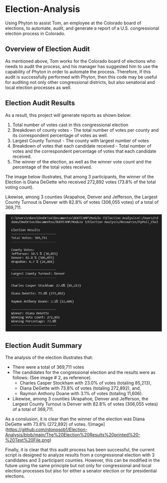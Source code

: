 # Election-Analysis
Using Phyton to assist Tom, an employee at the Colorado board of elections, to automate, audit, and generate a report of a U.S. congressional election process in Colorado.

## Overview of Election Audit
As mentioned above, Tom works for the Colorado board of elections who needs to audit the process, and his manager has suggested him to use the capability of Phyton in order to automate the process. Therefore, If this audit is successfully performed with Phyton, then this code may be useful for auditing not only other congressional districts, but also senatorial and local election processes as well.  

## Election Audit Results
As a result, this project will generate reports as shown below:
  1. Total number of votes cast in this congressional election
  2. Breakdown of county votes - The total number of votes per county and its correspondent percentage of votes as well. 
  3. Largest County Turnout - The county with largest number of votes 
  4. Breakdown of votes that each candidate received - Total number of votes and the correspondent percentage of votes that each candidate received. 
  5. The winner of the election, as well as the winner vote count and the percentage of the total votes received. 

The image below illustrates, that among 3 participants, the winner of the Election is Diana DeGette who received 272,892 votes (73.8% of the total voting count). 

Likewise, among 3 counties (Arapahoe, Denver and Jefferson, the Largest County Turnout is Denver with 82.8% of votes (306,055 votes) of a total of 369,711.  

![Image](https://github.com/rdonosob1/Election-Analysis/blob/main/The%20Election%20Results%20Printed%20to%20the%20Command%20Line.png)

## Election Audit Summary
The analysis of the election illustrates that:
- There were a total of 369,711 votes
- The candidates for the congressional election and the results were as follows: (See image # 2, as reference).
  -  Charles Casper Stockham with 23.0% of votes (totaling 85,213),
  -  Diana DeGette with 73.8% of votes (totaling 272,892), and, 
  -  Raymon Anthony Doane with 3.1% of votes (totaling 11,606).
- Likewise, among 3 counties (Arapahoe, Denver and Jefferson, the Largest County Turnout is Denver with 82.8% of votes (306,055 votes) of a total of 369,711.

As a conslusion, it is clear than the winner of the election was Diana DeGette with 73.8% (272,892) of votes.
![Image] (https://github.com/rdonosob1/Election-Analysis/blob/main/The%20Election%20Results%20printed%20-%20Text%20File.png)

Finally, it is clear that this audit process has been successful, the current script is designed to analyze results from a congressional election with 3 candidates and 3 participant counties. However, this can be modified in the future using the same principle but not only for congressional and local election processes but also for either a senator election or for presidential elections.  
